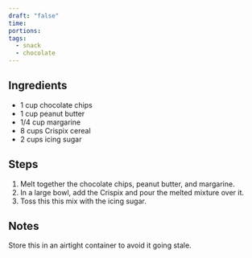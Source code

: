 ```yaml
---
draft: "false"
time: 
portions: 
tags:
  - snack
  - chocolate
---
```

## Ingredients
- 1 cup chocolate chips
- 1 cup peanut butter
- 1/4 cup margarine
- 8 cups Crispix cereal
- 2 cups icing sugar
## Steps
1. Melt together the chocolate chips, peanut butter, and margarine.
2. In a large bowl, add the Crispix and pour the melted mixture over it.
3. Toss this this mix with the icing sugar.
## Notes
Store this in an airtight container to avoid it going stale.
